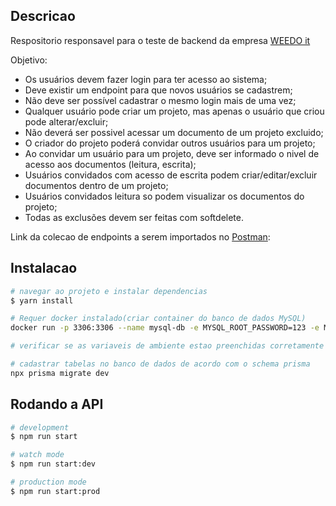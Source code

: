## Descricao

Respositorio responsavel para o teste de backend da empresa [WEEDO it](http://weedo.it/)

Objetivo:

- Os usuários devem fazer login para ter acesso ao sistema;
- Deve existir um endpoint para que novos usuários se cadastrem;
- Não deve ser possível cadastrar o mesmo login mais de uma vez;
- Qualquer usuário pode criar um projeto, mas apenas o usuário que criou pode alterar/excluir;
- Não deverá ser possivel acessar um documento de um projeto excluido;
- O criador do projeto poderá convidar outros usuários para um projeto;
- Ao convidar um usuário para um projeto, deve ser informado o nivel de acesso aos documentos (leitura, escrita);
- Usuários convidados com acesso de escrita podem criar/editar/excluir  documentos dentro de um projeto;
- Usuários convidados leitura so podem visualizar os documentos do projeto;
- Todas as exclusões devem ser feitas com softdelete.

Link da colecao de endpoints a serem importados no [Postman](https://github.com/Neto6391/test_backend/tree/main/postman_collection):

## Instalacao

```bash
# navegar ao projeto e instalar dependencias
$ yarn install

# Requer docker instalado(criar container do banco de dados MySQL)
docker run -p 3306:3306 --name mysql-db -e MYSQL_ROOT_PASSWORD=123 -e MYSQL_DATABASE=test_backend -d mysql:8.0

# verificar se as variaveis de ambiente estao preenchidas corretamente

# cadastrar tabelas no banco de dados de acordo com o schema prisma
npx prisma migrate dev
```

## Rodando a API

```bash
# development
$ npm run start

# watch mode
$ npm run start:dev

# production mode
$ npm run start:prod
```
